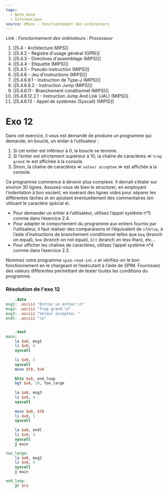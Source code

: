 ```yaml
---
tags:
  - Note_done
  - Informatique
source: UMons - Fonctionnement des ordinateurs
---
```


Link :
_Fonctionnement des ordinateurs : Processeur_
1. [[5.4 - Architecture MIPS]]
2. [[5.4.2 - Registre d'usage général (GPR)]]
3. [[5.4.3 - Directives d'assemblage (MIPS)]]
4. [[5.4.4 - Etiquette (MIPS)]]
5. [[5.4.5 - Pseudo-instruction (MIPS)]]
6. [[5.4.6 - Jeu d'instructions (MIPS)]]
7. [[5.4.6.8.1 - Instruction de Type-J (MIPS)]]
8. [[5.4.6.8.2 - Instruction Jump (MIPS)]]
9. [[5.4.6.11 - Branchement conditionnel (MIPS)]]
10. [[5.4.6.12.2.1 - Instruction Jump And Link (JAL) (MIPS)]]
11. [[5.4.6.13 - Appel de systèmes (Syscall) (MIPS)]]



# Exo 12
Dans cet exercice, il vous est demandé de produire un programme qui demande, en boucle, un entier à l’utilisateur : 
1. Si cet entier est inférieur à 0, la boucle se termine. 
2. Si l’entier est strictement supérieur à 10, la chaîne de caractères ≪ `trop grand` ≫ est affichée à la console. 
3. Sinon, la chaîne de caractères  ≪ `valeur acceptee` ≫ est affichée à la console. 

Ce programme commence à devenir plus complexe. Il devrait s’étaler sur environ 30 lignes. Assurez-vous de bien le structurer, en employant l’indentation à bon escient, en insérant des lignes vides pour séparer les différentes tâches et en ajoutant éventuellement des commentaires (en utilisant le caractère spécial `#`).

- Pour demander un entier à l’utilisateur, utilisez l’appel système n°5 comme dans l’exercice 2.4. 
- Pour adapter le comportement du programme aux entiers fournis par l’utilisateur, il faut réaliser des comparaisons et l’équivalent de `if`/`else`, à l’aide d’instructions de branchement conditionnel telles que `beq` (branch on equal), `bne` (branch on not equal), `blt` (branch on less than), etc... 
- Pour afficher les chaînes de caractères, utilisez l’appel système n°4 comme dans l’exercice 2.3. 

Nommez votre programme `spim-read-int.s` et vérifiez-en le bon fonctionnement en le chargeant et l’exécutant à l’aide de SPIM. Fournissez des valeurs differentes permettant de tester toutes les conditions du programme.
### Résolution de l'exo 12
```mips
	.data 
msg1: .asciiz "Entrez un entier:\n" 
msg2: .asciiz "Trop grand.\n" 
msg3: .asciiz "Valeur acceptee: " 
endl: .asciiz "\n" 


	.text 
main: 
	la $a0, msg1 
	li $v0, 4 
	syscall 
	
	li $v0, 5 
	syscall 
	move $t0, $v0 
	
	bltz $v0, end_loop 
	bgt $v0, 10, too_large 
	
	la $a0, msg3 
	li $v0, 4 
	syscall 
	
	move $a0, $t0
	li $v0, 1 
	syscall 
	
	la $a0, endl 
	li $v0, 4 
	syscall 
	j main 

too_large: 
	la $a0, msg2 
	li $v0, 4 
	syscall 
	j main 

end_loop: 
	jr $ra
```